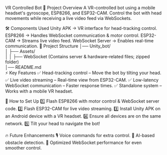 VR Controlled Bot
📌 Project Overview
A VR-controlled bot using a mobile headset's gyroscope, ESP8266, and ESP32-CAM. Control the bot with head movements while receiving a live video feed via WebSockets.

🛠️ Components Used
Unity APK → VR interface for head-tracking control.
ESP8266 → Handles WebSocket communication & motor control.
ESP32-CAM → Streams live video feed.
WebSocket Server → Enables real-time communication.
📂 Project Structure
│── Unity_bot/  
│   ├── Assets/  
│   │   ├── WebSocket (Contains server & hardware-related files; zipped folder)   
│── README.md  
⚡ Key Features
✅ Head-tracking control – Move the bot by tilting your head.
✅ Live video streaming – Real-time view from ESP32-CAM.
✅ Low-latency WebSocket communication – Faster response times.
✅ Standalone system – Works with a mobile VR headset.

🚀 How to Set Up
1️⃣ Flash ESP8266 with motor control & WebSocket server code.
2️⃣ Flash ESP32-CAM for live video streaming.
3️⃣ Install Unity APK on an Android device with a VR headset.
4️⃣ Ensure all devices are on the same network.
5️⃣ Tilt your head to navigate the bot!

🔥 Future Enhancements
🎙️ Voice commands for extra control.
🤖 AI-based obstacle detection.
🚀 Optimized WebSocket performance for even smoother control.
